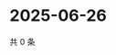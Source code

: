 # 2025-06-26

共 0 条

<!-- BEGIN ZHIHUVIDEO -->
<!-- 最后更新时间 Thu Jun 26 2025 22:11:10 GMT+0800 (China Standard Time) -->

<!-- END ZHIHUVIDEO -->
